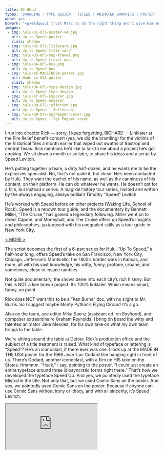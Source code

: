 ```yaml
---
title: 05 HULU
types: 'BRANDING : TYPE DESIGN : TITLES : ANIMATED GRAPHICS : POSTER'
wnav: yes
bqwork: "<p>&ldquo;I trust Marc to do the right thing and I give him enough room to do so. Marc is great to work with and his ideas are always on target. I find his commitment to a project ensures that every detail is well thought out and executed. As a filmmaker, I recognize the authenticity of Marc’s visual storytelling. I value his input and look forward to working with him again.&rdquo;</p><footer><p>Richard Linklater, <em>director : Detour Film Productions</em></p></footer>"
images:
 - img: hulu/01-UTS-poster-v4.jpg
   alt: Up to Speed poster
   class: shadow
 - img: hulu/02-UTS-Titlecard.jpg
   alt: Up to Speed title card
 - img: hulu/03-UPS-map-travel.png
   alt: Up to Speed travel map
 - img: hulu/04-UPS-bus.png
   alt: Up to Speed bus
 - img: hulu/05-MADEINUSA-poster.jpg
   alt: Made in USA poster
   class: shadow
 - img: hulu/06-UTS-type-design.jpg
   alt: Up to Speed type design
 - img: hulu/07-UTS-Emperor.jpg
   alt: Up to Speed emperor
 - img: hulu/08-UTS-jefferson.jpg
   alt: Up to Speed - Jefferson
 - img: hulu/09-UTS-SgtPepper-cover.jpg
   alt: Up to Speed - Sgt Pepper cover
---
```


I run into director Rick  — sorry, I keep forgetting, RICHARD — Linklater at the Fire Relief benefit concert (yes, we did the branding) for the victims of the historical fires a month earlier that wiped out swaths of Bastrop and central Texas. Rick mentions he’d like to talk to me about a project he’s got cooking. We sit down a month or so later, to share his ideas and a script by Speed Levitch.

He’s putting together a team, a dirty half-dozen, and he wants me to be the explosives specialist. No, that’s not quite it, but close. He’s been contacted by Hulu. They want the cachet of his name, as well as the canniness of his content, on their platform. He can do whatever he wants. He doesn’t opt for a film, but instead a series. A magikal history tour series, hosted and written by the always engaging, always brilliant Timothy “Speed” Levitch.

He’s worked with Speed before on other projects (Waking Life, School of Rock). Speed is a renown tour guide, and the documentary by Bennett Miller, “The Cruise,” has gained a legendary following. Miller went on to direct Capote, and Moneyball, and The Cruise offers up Speed’s insights and philosophies, juxtaposed with his unequaled skills as a tour guide in New York City.

<a href="#" id="more">&lt; MORE &gt;</a>

<div class="hideit" id="moretext">

The script becomes the first of a 6-part series for Hulu. “Up To Speed,” a half-hour long, offers Speed’s take on San Francisco, New York City, Chicago, Jefferson’s Monticello, the 1800’s border wars in Kansas, and more, all with his vast knowledge, his witty, funny, profane, urbane, and sometimes, close to insane rambles.

Not quite documentary, the shows delve into each city’s rich history. But this is NOT a ken brown project. It’s 100% linklater. Which means smart, funny, on point.

Rick does NOT want this to be a “Ken Burns” doc,  with no slight to Mr. Burns. So I suggest maybe Monty Python’s Flying Circus? It’s a go.

Also on the team, ace editor Mike Saenz (assistant ed. on _Boyhood_), and composer extraordinaire Graham Reynolds. I bring on board the witty and talented animator Jake Mendez, for his own take on what my own team brings to the table.

We’re sitting around the table at Detour, Rick’s production office and the subject of a title treatment is raised. What kind of typeface or lettering is “Speed”? He’s an iconoclast, if there ever was one. I look up at the MADE IN THE USA poster for the 1966 Jean-Luc Godard film hanging right in front of us. There’s Godard, another iconoclast, with a film on HIS take on the States. Hmmmm. “Heck,” I say, pointing to the poster, “I could just create an entire typeface around three idiosyncratic forms right there.” That’s how we developed the typeface Speed Up. And yes, we pointedly used the typeface Mistral in the title. Not only that, but we used Comic Sans on the poster. And yes, we pointedly used Comic Sans on the poster. Because if anyone can use Comic Sans without irony or idiocy, and with all sincerity, it’s Speed Levitch.

</div>

<div class="moviewrap"><iframe src="https://player.vimeo.com/video/46722989" allow="fullscreen" allowfullscreen></iframe></div>
